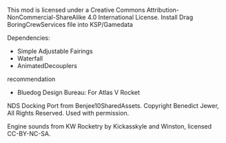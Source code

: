 This mod is licensed under a Creative Commons Attribution-NonCommercial-ShareAlike 4.0 International License.
Install
Drag BoringCrewServices file into KSP/Gamedata

Dependencies:

- Simple Adjustable Fairings
- Waterfall
- AnimatedDecouplers

recommendation

- Bluedog Design Bureau: For Atlas V Rocket

NDS Docking Port from Benjee10SharedAssets. Copyright Benedict Jewer, All Rights Reserved. Used with permission.

Engine sounds from KW Rocketry by Kickasskyle and Winston, licensed CC-BY-NC-SA.
